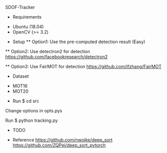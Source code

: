 SDOF-Tracker

* Requirements
- Ubuntu (18.04)
- OpenCV (>= 3.2)

* Setup
** Option1: Use the pre-computed detection result (Easy)

** Option2: Use detectron2 for detection
https://github.com/facebookresearch/detectron2

** Option3: Use FairMOT for detection
https://github.com/ifzhang/FairMOT

* Dataset
- MOT16
- MOT20

* Run
$ cd src

Change options in opts.pys

Run
$ python tracking.py

* TODO

* Reference
https://github.com/nwojke/deep_sort
https://github.com/ZQPei/deep_sort_pytorch

